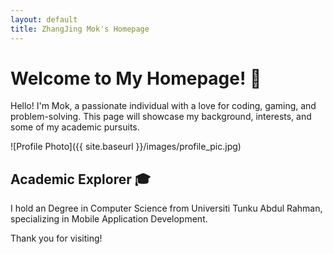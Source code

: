 ```yaml
---
layout: default
title: ZhangJing Mok's Homepage
---
```


# Welcome to My Homepage! 👋

Hello! I'm Mok, a passionate individual with a love for coding, gaming, and problem-solving. This page will showcase my background, interests, and some of my academic pursuits.

![Profile Photo]({{ site.baseurl }}/images/profile_pic.jpg)
## Academic Explorer 🎓

I hold an Degree in Computer Science from Universiti Tunku Abdul Rahman, specializing in Mobile Application Development. 

Thank you for visiting!
